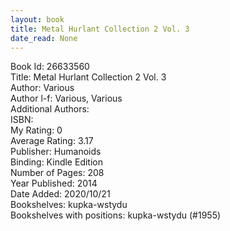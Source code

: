 ```yaml
---
layout: book
title: Metal Hurlant Collection 2 Vol. 3
date_read: None
---
```


Book Id: 26633560<br />
Title: Metal Hurlant Collection 2 Vol. 3<br />
Author: Various<br />
Author l-f: Various, Various<br />
Additional Authors: <br />
ISBN: <br />
My Rating: 0<br />
Average Rating: 3.17<br />
Publisher: Humanoids<br />
Binding: Kindle Edition<br />
Number of Pages: 208<br />
Year Published: 2014<br />
Date Added: 2020/10/21<br />
Bookshelves: kupka-wstydu<br />
Bookshelves with positions: kupka-wstydu (#1955)<br />

